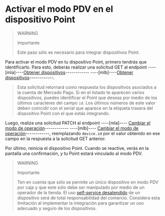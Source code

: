 # Activar el modo PDV en el dispositivo Point

> WARNING
>
> Importante
>
> Este paso sólo es necesario para integrar dispositivos Point. 

Para activar el modo PDV en tu dispositivo Point, primero tendrás que identificarlo. Para esto, deberás realizar una solicitud GET al endpoint ----[mla]----[Obtener dispositivos](/developers/es/reference/instore_api_mla/_instore-api_pointdevices/get)------------ ----[mlb]----[Obtener dispositivos](/developers/es/reference/instore_api_mlb/_instore-api_pointdevices/get)------------.

> Esta solicitud retornará como respuesta los dispositivos asociados a la cuenta de Mercado Pago. Si en el listado te aparecen varios dispositivos, puedes identificar el Point que deseas por medio de los últimos caracteres del campo `id`. Los últimos números de este valor deben coincidir con el serial que aparece en la etiqueta trasera del dispositivo Point con el que estás integrando.

Luego, realiza una solicitud PATCH al endpoint ----[mla]---- [Cambiar el modo de operación](/developers/es/reference/instore_api_mla/_instore-api_pointdevices_device_id/patch)------------ ----[mlb]---- [Cambiar el modo de operación](/developers/es/reference/instore_api_mlb/_instore-api_pointdevices_device_id/patch)------------, reemplazando `device.id` por el valor obtenido en ese campo en la respuesta a la solicitud GET anterior.

Por último, reinicia el dispositivo Point. Cuando se reactive, verás en la pantalla una confirmación, y tu Point estará vinculado al modo PDV. 

> WARNING
>
> Importante
>
> Ten en cuenta que sólo se permite un único dispositivo en modo PDV por caja y que este sólo debe ser manipulado por medio de un operador de la tienda. El uso [self-service desatendido](/developers/es/docs/instore-api/glossary) de un dispositivo será de total responsabilidad del comercio. Considera esta limitación al implementar la integración para garantizar un uso adecuado y seguro de los dispositivos. 